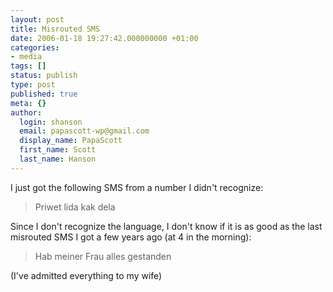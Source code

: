 ```yaml
---
layout: post
title: Misrouted SMS
date: 2006-01-18 19:27:42.000000000 +01:00
categories:
- media
tags: []
status: publish
type: post
published: true
meta: {}
author:
  login: shanson
  email: papascott-wp@gmail.com
  display_name: PapaScott
  first_name: Scott
  last_name: Hanson
---
```

<p>I just got the following SMS from a number I didn't recognize:</p>
<blockquote><p>Priwet lida kak dela</p></blockquote>
<p>Since I don't recognize the language, I don't know if it is as good as the last misrouted SMS I got a few years ago (at 4 in the morning):</p>
<blockquote><p>Hab meiner Frau alles gestanden</p></blockquote>
<p>(I've admitted everything to my wife) </p>
